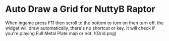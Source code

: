 # Auto Draw a Grid for NuttyB Raptor
When ingame press F11 then scroll to the bottom to turn on then turn off, the widget will draw automatically, there's no shortcut or key.
It will check if you're playing Full Metal Plate map or not.
!(Grid.png)
